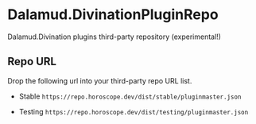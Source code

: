 # Dalamud.DivinationPluginRepo

Dalamud.Divination plugins third-party repository (experimental!)

## Repo URL

Drop the following url into your third-party repo URL list.

- Stable 
  `https://repo.horoscope.dev/dist/stable/pluginmaster.json`

- Testing
  `https://repo.horoscope.dev/dist/testing/pluginmaster.json`
